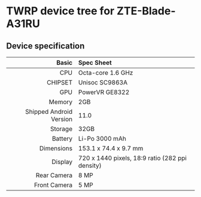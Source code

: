 # TWRP device tree for ZTE-Blade-A31RU

## Device specification

Basic   | Spec Sheet
-------:|:------------------------
CPU     | Octa-core 1.6 GHz
CHIPSET | Unisoc SC9863A
GPU     | PowerVR GE8322
Memory  | 2GB
Shipped Android Version | 11.0
Storage | 32GB
Battery | Li-Po 3000 mAh
Dimensions | 153.1 x 74.4 x 9.7 mm
Display | 720 x 1440 pixels, 18:9 ratio (282 ppi density)
Rear Camera  | 8 MP
Front Camera | 5 MP

